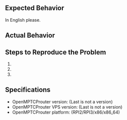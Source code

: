 ## Expected Behavior

  In English please.

## Actual Behavior


## Steps to Reproduce the Problem

  1.
  2.
  3.

## Specifications

  - OpenMPTCProuter version: (Last is not a version)
  - OpenMPTCProuter VPS version: (Last is not a version)
  - OpenMPTCProuter platform: (RPI2/RPI3/x86/x86_64)
